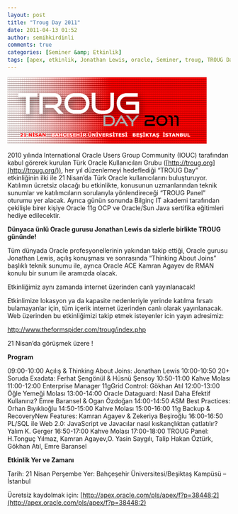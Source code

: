 ```yaml
---
layout: post
title: "Troug Day 2011"
date: 2011-04-13 01:52
author: semihkirdinli
comments: true
categories: [Seminer &amp; Etkinlik]
tags: [apex, etkinlik, Jonathan Lewis, oracle, Seminer, troug, TROUG Day]
---
```

![](/images/jekyll/26.gif "26")

2010 yılında International Oracle Users Group Community (IOUC) tarafından kabul görerek kurulan Türk Oracle Kullanıcıları Grubu ([http://troug.org](http://troug.org/)), her yıl düzenlemeyi hedeflediği “TROUG Day” etkinliğinin ilki ile 21 Nisan’da Türk Oracle kullanıcılarını buluşturuyor. Katılımın ücretsiz olacağı bu etkinlikte, konusunun uzmanlarından teknik sunumlar ve katılımcıların sorularıyla yönlendireceği “TROUG Panel” oturumu yer alacak. Ayrıca günün sonunda Bilginç IT akademi tarafından çekilişle birer kişiye Oracle 11g OCP ve Oracle/Sun Java sertifika eğitimleri hediye edilecektir.

**Dünyaca ünlü Oracle gurusu Jonathan Lewis da sizlerle birlikte TROUG gününde!**

Tüm dünyada Oracle profesyonellerinin yakından takip ettiği, Oracle gurusu Jonathan Lewis, açılış konuşması ve sonrasında “Thinking About Joins” başlıklı teknik sunumu ile, ayrıca Oracle ACE Kamran Agayev de RMAN konulu bir sunum ile aramızda olacak.

Etkinliğimiz aynı zamanda internet üzerinden canlı yayınlanacak!

Etkinlimize lokasyon ya da kapasite nedenleriyle yerinde katılma fırsatı bulamayanlar için, tüm içerik internet üzerinden canlı olarak yayınlanacak. Web üzerinden bu etkinliğimizi takip etmek isteyenler icin yayın adresimiz:

<a href="http://www.theformspider.com/troug/index.php" target="_blank">http://www.theformspider.com/troug/index.php</a>

21 Nisan’da görüşmek üzere !

**Program**

09:00-10:00 Açılış &amp; Thinking About Joins: Jonathan Lewis
10:00-10:50 20+ Soruda Exadata: Ferhat Şengönül &amp; Hüsnü Şensoy
10:50-11:00 Kahve Molası
11:00-12:00 Enterprise Manager 11gGrid Control: Gökhan Atıl
12:00-13:00 Öğle Yemeği Molası
13:00-14:00 Oracle Dataguard: Nasıl Daha Efektif Kullanırız? Emre Baransel &amp; Ogan Özdoğan
14:00-14:50 ASM Best Practices: Orhan Bıyıklıoğlu
14:50-15:00 Kahve Molası
15:00-16:00 11g Backup &amp; RecoveryNew Features: Kamran Agayev &amp; Zekeriya Beşiroğlu
16:00-16:50 PL/SQL ile Web 2.0: JavaScript ve Javacılar nasıl kıskançlıktan çatlatılır? Yalım K. Gerger
16:50-17:00 Kahve Molası
17:00-18:00 TROUG Panel: H.Tonguç Yılmaz, Kamran Agayev,O. Yasin Saygılı, Talip Hakan Öztürk, Gökhan Atıl, Emre Baransel

**Etkinlik Yer ve Zamanı**

Tarih: 21 Nisan Perşembe
Yer: Bahçeşehir Üniversitesi/Beşiktaş Kampüsü – İstanbul

Ücretsiz kaydolmak için: [http://apex.oracle.com/pls/apex/f?p=38448:2](http://apex.oracle.com/pls/apex/f?p=38448:2)
